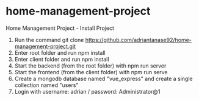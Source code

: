 # home-management-project
Home Management Project - Install Project

1. Run the command git clone https://github.com/adriantanase92/home-management-project.git
2. Enter root folder and run npm install
3. Enter client folder and run npm install
4. Start the backend (from the root folder) with npm run server
5. Start the frontend (from the client folder) with npm run serve
6. Create a mongodb database named "vue_express" and create a single collection named "users"
7. Login with username: adrian / password: Administrator@1
